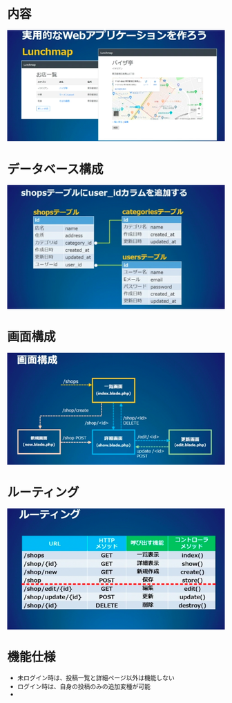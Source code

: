 # 内容
<img src="./public/スクリーンショット 2024-02-25 20.56.12.png">

# データベース構成
<img src="./public/スクリーンショット 2024-03-02 18.25.51.png">

# 画面構成
<img src="./public/スクリーンショット 2024-02-25 20.57.17.png">

# ルーティング
<img src="./public/スクリーンショット 2024-02-25 20.57.34.png">

# 機能仕様
- 未ログイン時は、投稿一覧と詳細ページ以外は機能しない
- ログイン時は、自身の投稿のみの追加変種が可能
- 